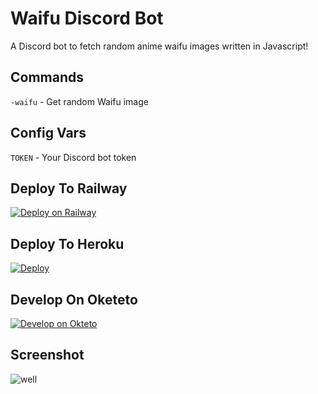 # Waifu Discord Bot
A Discord bot to fetch random anime waifu images written in Javascript! 
## Commands

`-waifu` - Get random Waifu image
</br>

## Config Vars
`TOKEN` - Your Discord bot token

## Deploy To Railway
[![Deploy on Railway](https://railway.app/button.svg)](https://railway.app/new/template?template=https%3A%2F%2Fgithub.com%2FNisarga-Developer%2Fwaifu-bot-discord&envs=TOKEN&TOKENDesc=Your+Discord+Bot+Token)
## Deploy To Heroku
[![Deploy](https://www.herokucdn.com/deploy/button.svg)](https://heroku.com/deploy?template=https://github.com/Nisarga-Developer/waifu-bot-discord)
## Develop On Oketeto
[![Develop on Okteto](https://okteto.com/develop-okteto.svg)](https://cloud.okteto.com/deploy)
## Screenshot
![well](https://i.ibb.co/8BLY2Cz/waifupreview.png)


